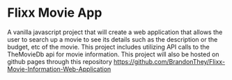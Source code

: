 # Flixx Movie App
A vanilla javascript project that will create a web application that allows the user to search up a movie to see its details such as the description or the budget, etc of the movie. This project includes utilizing API calls to the TheMovieDb api for movie information. This project will also be hosted on github pages through this repository https://github.com/BrandonThey/Flixx-Movie-Information-Web-Application

